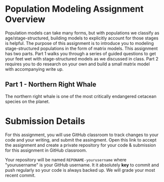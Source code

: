 # Population Modeling Assignment Overview

Population models can take many forms, but with populations we classify as age/stage-structured, building models to explicitly account for those stages is helpful. The purpose of this assignment is to introduce you to modeling stage-structured populations in the form of matrix models. This assignment has two parts. Part 1 walks you through a series of guided questions to get your feet wet with stage-structured models as we discussed in class. Part 2 requires you to do research on your own and build a small matrix model with accompanying write up. 

## Part 1 - Northern Right Whale

The northern right whale is one of the most critically endangered cetacean species on the planet. 

# Submission Details

For this assignment, you will use GitHub classroom to track changes to your code and your writing, and submit the assingment. Open this link to accept the assignment and create a private repository for your code & submission for this assignment in GitHub classroom. 

Your repository will be named `REPONAME-yourusername` where "yourusername" is your GitHub username. It it absolutely **key** to commit and push regularly so your code is always backed up. We will grade your most recent commit. 
